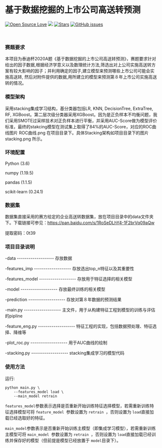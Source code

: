 <!--
 * @Descripttion: 
 * @Version: 1.0
 * @Author: ZhangHongYu
 * @Date: 2021-09-19 19:53:57
 * @LastEditors: ZhangHongYu
 * @LastEditTime: 2022-03-24 17:10:17
-->

# 基于数据挖掘的上市公司高送转预测

[![Open Source Love](https://badges.frapsoft.com/os/v2/open-source.svg?v=103)](https://github.com/orion-orion/TipDMCup20)
[![](https://img.shields.io/github/license/orion-orion/TipDMCup20)](https://github.com/orion-orion/TipDMCup20/blob/master/LICENSE)
[![Stars](https://img.shields.io/github/stars/shibing624/similarity?style=social)](https://github.com/orion-orion/TipDMCup20)
[![GitHub issues](https://img.shields.io/github/issues/shibing624/similarity.svg)](https://github.com/orion-orion/TipDMCup20/issues)

​

### 赛题要求

本项目为泰迪杯2020A题《基于数据挖掘的上市公司高送转预测》，赛题要求针对给出的因子数据,根据经济学意义以及数理统计方法,筛选出对上公司实施高送转方案有较大影响的因子；并利用确定的因子,建立模型来预测哪些上市公司可能会实施高送转, 然后对附件提供的数据,用所建立的模型来预测第８年上市公司实施高送转的情况。

### 模型架构

采用stacking集成学习结构，基分类器包括LR, KNN, DecisionTree, ExtraTree, RF, XGBoost。第二层次级分类器采用XGBoost。因为是正负样本不均衡问题，我们采用SMOTE过采样技术对正负样本进行平衡，并采用AUC-Score做为模型评价标准，最终的stakcing模型在测试集上取得了84%的AUC-Score，对应的ROC曲线图片 ROC曲线.png 在项目目录下。具体Stacking架构如项目目录下的图片 stacking.png 所示。

### 环境配置

Python (3.6)

numpy (1.19.5)

pandas (1.1.5)

scikit-learn (0.24.1)

### 数据集

数据集直接采用的赛方给定的企业高送转数据集，放在项目目录中的data文件夹下。下载链接可参见：https://pan.baidu.com/s/1RoSeDLhY4-1F2brVq09aQw

提取密码：0t39

### 项目目录说明

-data  -------------------  存放数据

-features_imp  -------------------  存放选出top_n特征以及其重要性

-features_model  -------------------  存放用于特征选择的相关模型

-model  -------------------  存放最终训练的相关模型

-prediction  -------------------  存放对第８年数据的预测结果

-main.py  -------------------  主文件，用于从构建特征工程到模型的训练与评估的pipline

-feature_eng.py  -------------------  特征工程的实现，包括数据预处理、特征选择、降维等

-plot_roc.py  -------------------  用于AUC曲线的绘制

-stacking.py  -------------------  stacking集成学习的模型代码

### 使用方法

运行:

```
python main.py \
    --features_model load \
    --main_model retrain 
```

`features_model`参数表示选择是否重新开始训练特征选择模型，若需重新训练特征选择模型可将 `feature_model `参数设置为 `retrain `，否则设置为 `load`直接加载已经选取好的特征。

`main_model`参数表示是否重新开始训练主模型（即集成学习模型），若需重新训练主模型可将 `main_model `参数设置为 `retrain `，否则设置为 `load`直接加载已经训练并保存好的模型（但前提是模型已经放置于 `model`目录下）。
